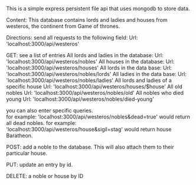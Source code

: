 This is a simple express persistent file api that uses mongodb to store data.

Content: 
This database contains lords and ladies and houses from westeros, the continent from Game of thrones.

Directions:
send all requests to the following field:
  Url: 'localhost:3000/api/westeros' 


GET: see a list of entries
    All lords and ladies in the database:       Url: 'localhost:3000/api/westeros/nobles'
    All houses in the database:                 Url: 'localhost:3000/api/westeros/houses'
    All lords in the data base:                 Url: 'localhost:3000/api/westeros/nobles/lords'
    All ladies in the data base:                Url: 'localhost:3000/api/westeros/nobles/ladies'
    All lords and ladies of a specific house    Url: 'localhost:3000/api/westeros/houses/$house'
    All old nobles                              Url: 'localhost:3000/api/westeros/nobles/old'
    All nobles who died young                   Url: 'localhost:3000/api/westeros/nobles/died-young'

you can also enter specific queries.  
for example:   'localhost:3000/api/westeros/nobles&dead=true' would return all dead nobles.
for example:   'localhost:3000/api/westeros/house&sigil=stag' would return house Baratheon.
  
  
POST: add a noble to the database.  This will also attach them to their particular house.

PUT: update an entry by id.

DELETE: a noble or house by ID
